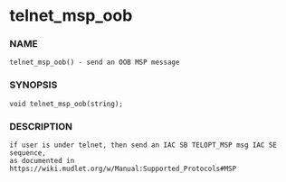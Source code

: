 # telnet_msp_oob

### NAME

    telnet_msp_oob() - send an OOB MSP message

### SYNOPSIS

    void telnet_msp_oob(string);

### DESCRIPTION

    if user is under telnet, then send an IAC SB TELOPT_MSP msg IAC SE sequence,
    as documented in https://wiki.mudlet.org/w/Manual:Supported_Protocols#MSP
